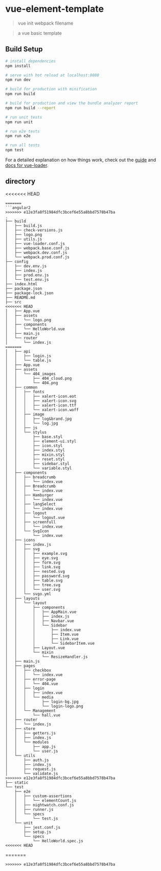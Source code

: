 # vue-element-template
> vue init webpack filename

> a vue basic template



## Build Setup

``` bash
# install dependencies
npm install

# serve with hot reload at localhost:8080
npm run dev

# build for production with minification
npm run build

# build for production and view the bundle analyzer report
npm run build --report

# run unit tests
npm run unit

# run e2e tests
npm run e2e

# run all tests
npm test
```

For a detailed explanation on how things work, check out the [guide](http://vuejs-templates.github.io/webpack/) and [docs for vue-loader](http://vuejs.github.io/vue-loader).

## directory
<<<<<<< HEAD
```
=======
```angular2
>>>>>>> e12e3fa8f51984dfc3bcef6e55a8bbd7578b47ba
.
├── build
│   ├── build.js
│   ├── check-versions.js
│   ├── logo.png
│   ├── utils.js
│   ├── vue-loader.conf.js
│   ├── webpack.base.conf.js
│   ├── webpack.dev.conf.js
│   └── webpack.prod.conf.js
├── config
│   ├── dev.env.js
│   ├── index.js
│   ├── prod.env.js
│   └── test.env.js
├── index.html
├── package.json
├── package-lock.json
├── README.md
├── src
<<<<<<< HEAD
│   ├── App.vue
│   ├── assets
│   │   └── logo.png
│   ├── components
│   │   └── HelloWorld.vue
│   ├── main.js
│   └── router
│       └── index.js
=======
│   ├── api
│   │   ├── login.js
│   │   └── table.js
│   ├── App.vue
│   ├── assets
│   │   └── 404_images
│   │       ├── 404_cloud.png
│   │       └── 404.png
│   ├── common
│   │   ├── fonts
│   │   │   ├── xalert-icon.eot
│   │   │   ├── xalert-icon.svg
│   │   │   ├── xalert-icon.ttf
│   │   │   └── xalert-icon.woff
│   │   ├── image
│   │   │   ├── log&brand.jpg
│   │   │   └── log.jpg
│   │   ├── js
│   │   └── stylus
│   │       ├── base.styl
│   │       ├── element-ui.styl
│   │       ├── icon.styl
│   │       ├── index.styl
│   │       ├── mixin.styl
│   │       ├── reset.styl
│   │       ├── sidebar.styl
│   │       └── variable.styl
│   ├── components
│   │   ├── breadcrumb
│   │   │   └── index.vue
│   │   ├── Breadcrumb
│   │   │   └── index.vue
│   │   ├── Hamburger
│   │   │   └── index.vue
│   │   ├── langSelect
│   │   │   └── index.vue
│   │   ├── logout
│   │   │   └── logout.vue
│   │   ├── screenfull
│   │   │   └── index.vue
│   │   └── SvgIcon
│   │       └── index.vue
│   ├── icons
│   │   ├── index.js
│   │   ├── svg
│   │   │   ├── example.svg
│   │   │   ├── eye.svg
│   │   │   ├── form.svg
│   │   │   ├── link.svg
│   │   │   ├── nested.svg
│   │   │   ├── password.svg
│   │   │   ├── table.svg
│   │   │   ├── tree.svg
│   │   │   └── user.svg
│   │   └── svgo.yml
│   ├── layouts
│   │   └── layout
│   │       ├── components
│   │       │   ├── AppMain.vue
│   │       │   ├── index.js
│   │       │   ├── Navbar.vue
│   │       │   └── Sidebar
│   │       │       ├── index.vue
│   │       │       ├── Item.vue
│   │       │       ├── Link.vue
│   │       │       └── SidebarItem.vue
│   │       ├── Layout.vue
│   │       └── mixin
│   │           └── ResizeHandler.js
│   ├── main.js
│   ├── pages
│   │   ├── checkbox
│   │   │   └── index.vue
│   │   ├── error-page
│   │   │   └── 404.vue
│   │   ├── login
│   │   │   ├── index.vue
│   │   │   └── media
│   │   │       ├── login-bg.jpg
│   │   │       └── login-logo.png
│   │   └── Management
│   │       └── hall.vue
│   ├── router
│   │   └── index.js
│   ├── store
│   │   ├── getters.js
│   │   ├── index.js
│   │   └── modules
│   │       ├── app.js
│   │       └── user.js
│   └── utils
│       ├── auth.js
│       ├── index.js
│       ├── request.js
│       └── validate.js
>>>>>>> e12e3fa8f51984dfc3bcef6e55a8bbd7578b47ba
├── static
└── test
    ├── e2e
    │   ├── custom-assertions
    │   │   └── elementCount.js
    │   ├── nightwatch.conf.js
    │   ├── runner.js
    │   └── specs
    │       └── test.js
    └── unit
        ├── jest.conf.js
        ├── setup.js
        └── specs
            └── HelloWorld.spec.js
<<<<<<< HEAD
```


=======



```
>>>>>>> e12e3fa8f51984dfc3bcef6e55a8bbd7578b47ba
